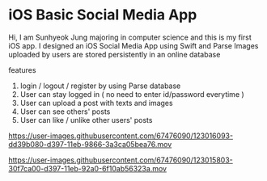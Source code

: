 







# iOS Basic Social Media App

Hi, I am Sunhyeok Jung majoring in computer science and this is my first iOS app.
I designed an iOS Social Media App using Swift and Parse
Images uploaded by users are stored persistently in an online database


features
1. login / logout / register by using Parse database
2. User can stay logged in ( no need to enter id/password everytime )
3. User can upload a post with texts and images
4. User can see others' posts 
5. User can like / unlike other users' posts



https://user-images.githubusercontent.com/67476090/123016093-dd39b080-d397-11eb-9866-3a3ca05bea76.mov

https://user-images.githubusercontent.com/67476090/123015803-30f7ca00-d397-11eb-92a0-6f10ab56323a.mov


